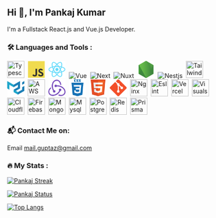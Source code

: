 ## Hi :wave:, I'm Pankaj Kumar   
    
I'm a Fullstack React.js and Vue.js Developer. 

### :hammer_and_wrench: Languages and Tools :

<div>
  <img src="https://cdn.jsdelivr.net/gh/devicons/devicon@latest/icons/typescript/typescript-original.svg" title="Typescript" **alt="Typescript" width="40" height="40" />&nbsp;
  <img src="https://github.com/devicons/devicon/blob/master/icons/javascript/javascript-original.svg" title="JavaScript" alt="JavaScript" width="40" height="40"/>&nbsp;
  <img src="https://github.com/devicons/devicon/blob/master/icons/react/react-original.svg" title="React" alt="React" width="40" height="40"/>&nbsp;
  <img src="https://cdn.jsdelivr.net/gh/devicons/devicon@latest/icons/vuejs/vuejs-original.svg" title="Vue" alt="Vue" width="40" height="40"/>&nbsp;
  <img src="https://cdn.jsdelivr.net/gh/devicons/devicon/icons/nextjs/nextjs-original.svg" title="Next.js" alt="Next" width="40" height="40"/>&nbsp;  
  <img src="https://cdn.jsdelivr.net/gh/devicons/devicon@latest/icons/nuxtjs/nuxtjs-original.svg" title="Nuxt.js" alt="Nuxt" width="40" height="40"/>&nbsp;
  <img src="https://github.com/devicons/devicon/blob/master/icons/nodejs/nodejs-original.svg" title="NodeJS" alt="NodeJS" width="40" height="40"/>&nbsp;
  <img src="https://cdn.jsdelivr.net/gh/devicons/devicon@latest/icons/nestjs/nestjs-original.svg" title="Nestjs" alt="Nestjs" width="40" height="40"/ />&nbsp;
  <img src="https://cdn.jsdelivr.net/gh/devicons/devicon@latest/icons/tailwindcss/tailwindcss-original.svg" title="Tailwind" **alt="Tailwind" width="40" height="40" />&nbsp;
  <img src="https://github.com/devicons/devicon/blob/master/icons/materialui/materialui-original.svg" title="Material UI" alt="Material UI" width="40" height="40"/>&nbsp;
  <img src="https://cdn.jsdelivr.net/gh/devicons/devicon@latest/icons/amazonwebservices/amazonwebservices-original-wordmark.svg" title="AWS" **alt="AWS" width="40" height="40" />&nbsp;
  <img src="https://github.com/devicons/devicon/blob/master/icons/redux/redux-original.svg" title="Redux" alt="Redux " width="40" height="40"/>&nbsp;
  <img src="https://github.com/devicons/devicon/blob/master/icons/css3/css3-plain-wordmark.svg"  title="CSS3" alt="CSS" width="40" height="40"/>&nbsp;
  <img src="https://github.com/devicons/devicon/blob/master/icons/html5/html5-original.svg" title="HTML5" alt="HTML" width="40" height="40"/>&nbsp;  
  <img src="https://github.com/devicons/devicon/blob/master/icons/git/git-original.svg" title="Git" **alt="Git" width="40" height="40"/>&nbsp;
  <img src="https://cdn.jsdelivr.net/gh/devicons/devicon@latest/icons/nginx/nginx-original.svg" title="Nginx" **alt="Nginx" width="40" height="40" />&nbsp;
  <img src="https://cdn.jsdelivr.net/gh/devicons/devicon@latest/icons/eslint/eslint-original.svg" title="Eslint" **alt="Eslint" width="40" height="40" />&nbsp;
  <img src="https://cdn.jsdelivr.net/gh/devicons/devicon@latest/icons/vercel/vercel-original.svg" title="Vercel" **alt="Vercel" width="40" height="40" />&nbsp;
  <img src="https://cdn.jsdelivr.net/gh/devicons/devicon@latest/icons/visualstudio/visualstudio-original.svg" title="Visualstudio" **alt="Visualstudio" width="40" height="40" />&nbsp;
  <img src="https://cdn.jsdelivr.net/gh/devicons/devicon@latest/icons/cloudflare/cloudflare-original.svg" title="Cloudflare" **alt="Cloudflare" width="40" height="40" />&nbsp;
  <img src="https://cdn.jsdelivr.net/gh/devicons/devicon@latest/icons/firebase/firebase-original.svg" title="Firebase" **alt="Firebase" width="40" height="40" />&nbsp;
  <img src="https://cdn.jsdelivr.net/gh/devicons/devicon@latest/icons/mongodb/mongodb-original.svg" title="Mongodb" **alt="Mongodb" width="40" height="40" />&nbsp;
  <img src="https://cdn.jsdelivr.net/gh/devicons/devicon@latest/icons/mysql/mysql-original.svg" title="Mysql" **alt="Mysql" width="40" height="40" />&nbsp;
  <img src="https://cdn.jsdelivr.net/gh/devicons/devicon@latest/icons/postgresql/postgresql-original.svg" title="Postgresql" **alt="Postgresql" width="40" height="40" />&nbsp;
  <img src="https://cdn.jsdelivr.net/gh/devicons/devicon@latest/icons/redis/redis-original.svg" title="Redis" **alt="Redis" width="40" height="40" />&nbsp;
  <img src="https://cdn.jsdelivr.net/gh/devicons/devicon@latest/icons/prisma/prisma-original.svg" title="Prisma" **alt="Prisma" width="40" height="40" />&nbsp;
</div>

### :mailbox_with_mail: Contact Me on:

Email mail.guptaz@gmail.com

### :fire: My Stats :

[![Pankaj Streak](https://github-readme-streak-stats.herokuapp.com?user=pedropankaj&theme=dark&date_format=M%20j%5B%2C%20Y%5D)](https://github.com/pedropankaj)

[![Pankaj Status](https://github-readme-stats.vercel.app/api?username=pedropankaj&count_private=true&theme=tokyonight)](https://github.com/pedropankaj)

[![Top Langs](https://github-readme-stats.vercel.app/api/top-langs/?username=pedropankaj&layout=compact&theme=vision-friendly-dark)](https://github.com/pedropankaj)
